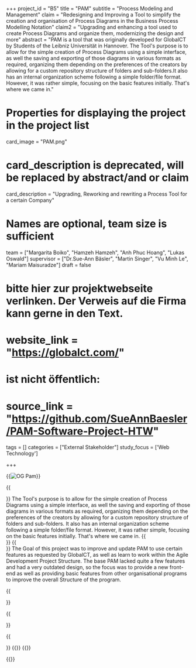 +++
project_id = "B5"
title = "PAM"
subtitle = "Process Modeling and Management"
claim = "Redesigning and Improving a Tool to simplify the creation and organisation of Process Diagrams in the Business Process Modelling Notation"
claim2 = "Upgrading and enhancing a tool used to create Process Diagrams and organize them, modernizing the design and more"
abstract = "PAM is a tool that was originally developed for GlobalCT by Students of the Leibniz Universität in Hannover. The Tool's purpose is to allow for the simple creation of Process Diagrams using a simple interface, as well the saving and exporting of those diagrams in various formats as required, organizing them depending on the preferences of the creators by allowing for a custom repository structure of folders and sub-folders.It also has an internal organization scheme following a simple folder/file format. However, it was rather simple, focusing on the basic features initially. That's where we came in."

# Properties for displaying the project in the project list
card_image = "PAM.png"
# card_description is deprecated, will be replaced by abstract/and or claim
card_description = "Upgrading, Reworking and rewriting a Process Tool for a certain Company" 
# Names are optional, team size is sufficient
team = ["Margarita Boiko", "Hamzeh Hamzeh", "Anh Phuc Hoang", "Lukas Oswald"]
supervisor = ["Dr.Sue-Ann Bäsler", "Martin Singer", "Vu Minh Le", "Mariam Maisuradze"]
draft = false

# bitte hier zur projektwebseite verlinken. Der Verweis auf die Firma kann gerne in den Text.
# website_link = "https://globalct.com/"
# ist nicht öffentlich:
# source_link = "https://github.com/SueAnnBaesler/PAM-Software-Project-HTW"

tags = []
categories = ["External Stakeholder"]
study_focus = ['Web Technology']

+++

<!-- PAM was originally developed for GlobalCT by Students of the Leibniz Universität in Hannover. -->


{{<image src="PAM.png" alt="OG Pam">}}


{{<section title="Background">}}
The Tool's purpose is to allow for the simple creation of Process Diagrams using a simple interface, as well the saving and exporting of those diagrams in various formats as required, organizing them depending on the preferences of the creators by allowing for a custom repository structure of folders and sub-folders.
It also has an internal organization scheme following a simple folder/file format. However, it was rather simple, focusing on the basic features initially. That's where we came in.
{{</section>}}
{{<section title="Our Goal">}}
The Goal of this project was to improve and update PAM to use certain features as requested by GlobalCT, as well as learn to work within the Agile Development Project Structure. 
The base PAM lacked quite a few features and had a very outdated design, so the focus was to provide a new front-end as well as providing basic features from other organisational programs to improve the overall Structure of the program.

{{</section>}}


{{<section title="The team">}}

{{</section>}} 
{{<team-member image="PAMGROUP.jpg" name="Unser Team">}}
{{<gallery>}}

{{</gallery>}}

